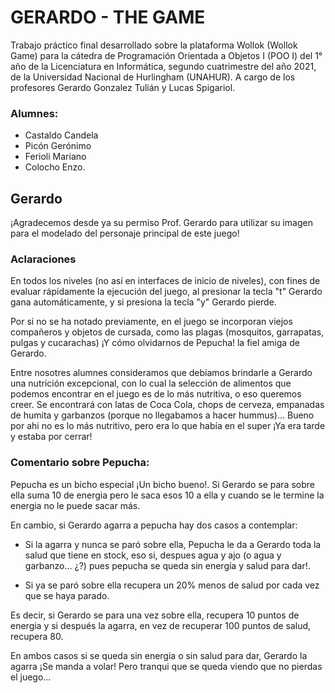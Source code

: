 
# GERARDO - THE GAME

Trabajo práctico final desarrollado sobre la plataforma Wollok (Wollok Game) para la cátedra de Programación Orientada a Objetos I (POO I) del 1° año de la Licenciatura en Informática, segundo cuatrimestre del año 2021, de la Universidad Nacional de Hurlingham (UNAHUR). A cargo de los profesores Gerardo Gonzalez Tulián y Lucas Spigariol.


### Alumnes:
* Castaldo Candela
* Picón Gerónimo
* Ferioli Mariano
* Colocho Enzo.


## Gerardo
¡Agradecemos desde ya su permiso Prof. Gerardo para utilizar su imagen para el modelado del personaje principal de este juego!

### Aclaraciones
En todos los niveles (no así en interfaces de inicio de niveles), con fines de evaluar rápidamente la ejecución del juego, al presionar la tecla "t" Gerardo gana automáticamente, y si presiona la tecla "y" Gerardo pierde.

Por si no se ha notado previamente, en el juego se incorporan viejos compañeros y objetos de cursada, como las plagas (mosquitos, garrapatas, pulgas y cucarachas) ¡Y cómo olvidarnos de Pepucha! la fiel amiga de Gerardo.

Entre nosotres alumnes consideramos que debíamos brindarle a Gerardo una nutrición excepcional, con lo cual la selección de alimentos que podemos encontrar en el juego es de lo más nutritiva, o eso queremos creer. Se encontrará con latas de Coca Cola, chops de cerveza, empanadas de humita y garbanzos (porque no llegabamos a hacer hummus)... Bueno por ahi no es lo más nutritivo, pero era lo que había en el super ¡Ya era tarde y estaba por cerrar!


### Comentario sobre Pepucha:

Pepucha es un bicho especial ¡Un bicho bueno!. Si Gerardo se para sobre ella suma 10 de energia pero le saca esos 10 a ella y cuando se le termine la energia no le puede sacar más.

En cambio, si Gerardo agarra a pepucha hay dos casos a contemplar:

* Si la agarra y nunca se paró sobre ella, Pepucha le da a Gerardo toda la salud que tiene en stock, eso si, despues agua y ajo (o agua y garbanzo... ¿?) pues pepucha se queda sin energía y salud para dar!.
    
* Si ya se paró sobre ella recupera un 20% menos de salud por cada vez que se haya parado.
    

Es decir, si Gerardo se para una vez sobre ella, recupera 10 puntos de energia y si después la agarra, en vez de recuperar 100 puntos de salud, recupera 80.

En ambos casos si se queda sin energia o sin salud para dar, Gerardo la agarra ¡Se manda a volar! Pero tranqui que se queda viendo que no pierdas el juego...
